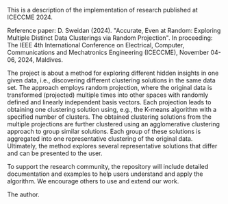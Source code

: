 This is a description of the implementation of research published at ICECCME 2024.

Reference paper: D. Sweidan (2024). "Accurate, Even at Random: Exploring Multiple Distinct Data Clusterings via Random Projection". 
In proceeding: The IEEE 4th International Conference on Electrical, Computer, Communications and Mechatronics Engineering (ICECCME), November 04-06, 2024, Maldives.

The project is about a method for exploring different hidden insights in one given data, i.e., discovering different clustering solutions in the same data set. The approach employs random projection, where the original data is transformed (projected) multiple times into other spaces with randomly defined and linearly independent basis vectors. Each projection leads to obtaining one clustering solution using, e.g., the K-means algorithm with a specified number of clusters. The obtained clustering solutions from the multiple projections are further clustered using an agglomerative clustering approach to group similar solutions. Each group of these solutions is aggregated into one representative clustering of the original data. Ultimately, the method explores several representative solutions that differ and can be presented to the user.

To support the research community, the repository will include detailed documentation and examples to help users understand and apply the algorithm. 
We encourage others to use and extend our work.

The author.
